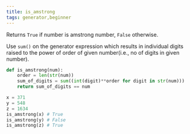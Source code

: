 ```yaml
---
title: is_amstrong
tags: generator,beginner
---
```


Returns `True` if number is amstrong number, `False` otherwise.

Use `sum()` on the generator expression which results in individual digits raised to the power of order of given number(i.e., no of digits in given number).

```py
def is_amstrong(num):
    order = len(str(num))
    sum_of_digits = sum((int(digit)**order for digit in str(num)))
    return sum_of_digits == num 
```

```py
x = 371
y = 548
z = 1634
is_amstrong(x) # True
is_amstrong(y) # False
is_amstrong(z) # True
```
